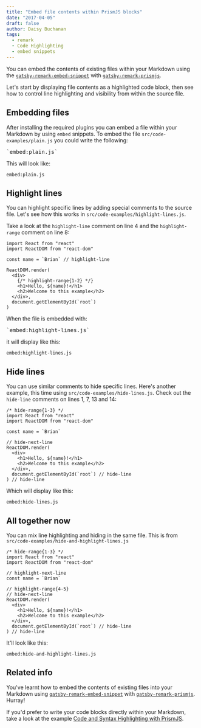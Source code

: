 ```yaml
---
title: "Embed file contents within PrismJS blocks"
date: "2017-04-05"
draft: false
author: Daisy Buchanan
tags:
  - remark
  - Code Highlighting
  - embed snippets
---
```


You can embed the contents of existing files within your Markdown using the [`gatsby-remark-embed-snippet`][1] with [`gatsby-remark-prismjs`][2].

Let's start by displaying file contents as a highlighted code block, then see how to control line highlighting and visibility from within the source file.

## Embedding files

After installing the required plugins you can embed a file within your Markdown by using `embed` snippets. To embed the file `src/code-examples/plain.js` you could write the following:

<pre>`embed:plain.js`</pre>

This will look like:

`embed:plain.js`

## Highlight lines

You can highlight specific lines by adding special comments to the source file. Let's see how this works in `src/code-examples/highlight-lines.js`.

Take a look at the `highlight-line` comment on line 4 and the `highlight-range` comment on line 8:

```{numberLines: true}
import React from "react"
import ReactDOM from "react-dom"

const name = `Brian` // highlight-line

ReactDOM.render(
  <div>
    {/* highlight-range{1-2} */}
    <h1>Hello, ${name}!</h1>
    <h2>Welcome to this example</h2>
  </div>,
  document.getElementById(`root`)
)
```

When the file is embedded with:

<pre>`embed:highlight-lines.js`</pre>

it will display like this:

`embed:highlight-lines.js`

## Hide lines

You can use similar comments to hide specific lines. Here's another example, this time using `src/code-examples/hide-lines.js`. Check out the `hide-line` comments on lines 1, 7, 13 and 14:

```{numberLines: true}
/* hide-range{1-3} */
import React from "react"
import ReactDOM from "react-dom"

const name = `Brian`

// hide-next-line
ReactDOM.render(
  <div>
    <h1>Hello, ${name}!</h1>
    <h2>Welcome to this example</h2>
  </div>,
  document.getElementById(`root`) // hide-line
) // hide-line
```

Which will display like this:

`embed:hide-lines.js`

## All together now

You can mix line highlighting and hiding in the same file. This is from `src/code-examples/hide-and-highlight-lines.js`

```
/* hide-range{1-3} */
import React from "react"
import ReactDOM from "react-dom"

// highlight-next-line
const name = `Brian`

// highlight-range{4-5}
// hide-next-line
ReactDOM.render(
  <div>
    <h1>Hello, ${name}!</h1>
    <h2>Welcome to this example</h2>
  </div>,
  document.getElementById(`root`) // hide-line
) // hide-line
```

It'll look like this:

`embed:hide-and-highlight-lines.js`

## Related info

You've learnt how to embed the contents of existing files into your Markdown using [`gatsby-remark-embed-snippet`][1] with [`gatsby-remark-prismjs`][2]. Hurray!

If you'd prefer to write your code blocks directly within your Markdown, take a look at the example [Code and Syntax Highlighting with PrismJS][4].

[1]: https://www.gatsbyjs.org/packages/gatsby-remark-embed-snippet/
[2]: https://www.gatsbyjs.org/packages/gatsby-remark-prismjs/
[3]: http://prismjs.com/
[4]: /code-and-syntax-highlighting/
